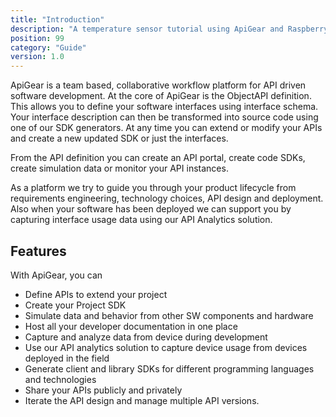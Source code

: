 ```yaml
---
title: "Introduction"
description: "A temperature sensor tutorial using ApiGear and Raspberry Pi"
position: 99
category: "Guide"
version: 1.0
---
```


ApiGear is a team based, collaborative workflow platform for API driven software development. At the core of ApiGear is the ObjectAPI definition. This allows you to define your software interfaces using interface schema. Your interface description can then be transformed into source code using one of our SDK generators. At any time you can extend or modify your APIs and create a new updated SDK or just the interfaces.

From the API definition you can create an API portal, create code SDKs, create simulation data or monitor your API instances.

As a platform we try to guide you through your product lifecycle from requirements engineering, technology choices, API design and deployment. Also when your software has been deployed we can support you by capturing interface usage data using our API Analytics solution.

## Features

With ApiGear, you can

- Define APIs to extend your project
- Create your Project SDK
- Simulate data and behavior from other SW components and hardware
- Host all your developer documentation in one place
- Capture and analyze data from device during development
- Use our API analytics solution to capture device usage from devices deployed in the field
- Generate client and library SDKs for different programming languages and technologies
- Share your APIs publicly and privately
- Iterate the API design and manage multiple API versions.
